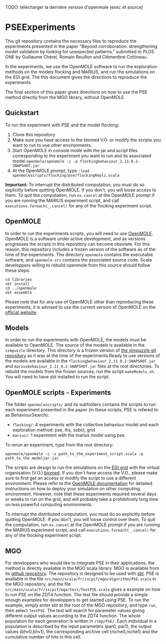 TODO: télécharger la dernière version d'openmole (exec et source)


# PSEExperiments

This git repository contains the necessary files to reproduce the experiments presented in the paper "Beyond corroboration: strengthening model validation by looking for unexpected patterns." submitted to PLOS ONE by Guillaume Chérel, Romain Reuillon and Clémentine Cottineau.

In the experiments, we use the OpenMOLE software to run the exploration methods on the models flocking and MARIUS, and run the simulations on the EGI grid. The this document gives the directions to reproduce the experiments.

The final section of this paper gives directions on how to use the PSE method directly from the MGO library, without OpenMOLE.

## Quickstart

To run the experiment with PSE and the model flocking:
1. Clone this repository 
2. Make sure you have access to the biomed V.O. or modify the scripts you want to run to use other environments.
3. Start OpenMOLE in console mode with the jar and script files corresponding to the experiment you want to run and its associated model `openmole/openmole -c -p flockingbehaviour_2.11-0.2-SNAPSHOT.jar`
4. At the OpenMOLE prompt, type `:load openmolescripts/flocking/pse/flockingRepli.scala`

**Important:** To interrupt the distributed computation, you must do so explicitly before quitting OpenMOLE. If you don't, you will loose access to them. To quit the computation, run `ex.cancel` at the OpenMOLE prompt if you are running the MARIUS experiment script, and call `executions.foreach(_.cancel)` for any of the flocking experiment script.

## OpenMOLE

In order to run the experiments scripts, you will need to use [OpenMOLE](http://www.openmole.org). OpenMOLE is a software under active development, and as versions progresses the scripts in this repository can become obsolete. For this reason, this repository includes a frozen version of the software as of the time of the experiments. The directory `openmole` contains the executable software, and `openmole-src` contains the associated source code. Scala developpers willing to rebuild openmole from this source should follow these steps:

```
cd libraries
sbt install
cd ../openmole
sbt assemble
```

Please note that for any use of OpenMOLE other than reproducing these experiments, it is advised to use the current version of OpenMOLE on the [official website](http://www.openmole.org).

## Models

In order to run the experiments with OpenMOLE, the models must be available to OpenMOLE. The source of the models is available in the `simpuzzle` directory. This directory is a frozen version of [the simpuzzle git repository](https://github.com/ISCPIF/simpuzzle) as it was at the time of the experiments.Ready to use versions of the models are available in the `flockingbehaviour_2.11_0.2-SNAPSHOT.jar` and `mariusbehaviour_2.11_0.2-SNAPSHOT.jar` files at the root directories. To rebuild the models from the frozen sources, run the script `makeModels.sh`. You will need to have sbt installed to run the script.

## OpenMOLE scripts - Experiments

The folder `openmolescripts/` and its subfolders contains the scripts to run each experiment presented in the paper (in these scripts, PSE is refered to as BehaviourSearch):
- `flocking/`: 4 experiments with the collective behaviour model and each exploration method: pse, lhs, sobol, grid
- `marius/`: 1 experiment with the marius model using pse.

To rerun an experiment, type from the root directory:
```
openmole/openmole -c -s path_to_the_experiment_script.scala -p path_to_the_modeljar.jar 
```

The scripts are design to run the simulations on the [EGI grid](egi.eu) with the virtual organisation (V.O.) [biomed](http://lsgc.org/en/Biomed:home).
If you don't have access the V.O., please make sure to first get an access or modify the script to use a different environment. Please refer to the [OpenMOLE documentation](http://www.openmole.org/current/documentation_console_environment.html) for detailed instructions on how to deploy your simulation on other computing environment. However, note that these experiments required several days or weeks to run on the grid, and will probably take a prohibitively long time on less powerful computing environments.

To interrupt the distributed computation, you must do so explicitly before quitting OpenMOLE. If you don't, you will loose control over them. To quit the computation, run `ex.cancel` at the OpenMOLE prompt if you are running the MARIUS experiment script, and call `executions.foreach(_.cancel)` for any of the flocking experiment script.

## MGO

For developpers who would like to integrate PSE in their applications, the method is directly available in the MGO scala library. MGO is available from its [github repository](https://github.com/openmole/mgo). The repository is designed to be used with [sbt](http://www.scala-sbt.org/). PSE is available in the file `src/main/scala/fr/iscpif/mgo/algorithm/PSE.scala` in the MGO repository, and the file `src/main/scala/fr/iscpif/mgo/test/TestPSE.scala` gives a example on how to run PSE on the ZDT4 function. The test file should provide a simple enough examples for developpers to get started using PSE. To run the example, simply enter sbt at the root of the MGO repository, and type `run`, then select `TestPSE`. The test will search for parameter values giving different output values according to the ZDT4 function. The whole population for each generation is written in `/tmp/PSE/`. Each individual in a population is described by the input parameters (par0, par1), the output values (bhv0,bhv1), the corresponding archive cell (niche0,niche1) and the cumulative number of hits in this cell.